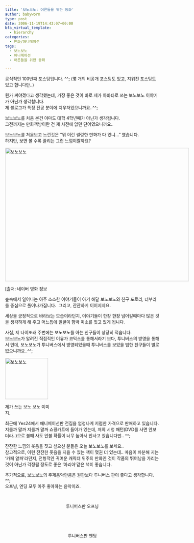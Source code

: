 ```yaml
---
title: '보노보노: 어른들을 위한 동화'
author: babyworm
type: post
date: 2006-11-19T14:43:07+00:00
bfa_virtual_template:
  - hierarchy
categories:
  - 만화/애니메이션
tags:
  - 보노보노
  - 애니메이션
  - 어른들을 위한 동화

---
```

공식적인 100번째 포스팅입니다. ^^; (몇 개의 비공개 포스팅도 있고, 지워진 포스팅도 있고 합니다만..)

뭔가 써야겠다고 생각했는데, 가장 좋은 것이 바로 제가 아바타로 쓰는 보노보노 이야기가 아닌가 생각합니다.<br>
제 블로그가 특정 전공 분야에 치우쳐있으니까요..^^;

보노보노를 처음 본건 아마도 대학 4학년때가 아닌가 생각됩니다.<br>
그전까지는 만화책방이란 건 제 사전에 없던 단어였으니까요..

보노보노를 처음보고 느낀것은 “뭐 이런 썰렁한 만화가 다 있냐…” 였습니다.<br>
하지만, 보면 볼 수록 끌리는 그런 느낌이랄까요?

<div style="width: 610px" class="wp-caption aligncenter">
  <img loading="lazy" decoding="async" alt="보노보노" src="https://i0.wp.com/babyworm.net/wordpress/wp-content/uploads/1/cfile9.uf.167B08564D6A7AB608E127.jpg?resize=600%2C434" width="600" height="434" data-recalc-dims="1" />
  
  <p class="wp-caption-text">
    [출처: 네이버 영화 정보
  </p>
</div>숲속에서 일어나는 아주 소소한 이야기들이 아기 해달 보노보노와 친구 포로리, 너부리를 중심으로 풀어나가집니다.  그리고, 잔잔하게 이어지지요.

세상을 긍정적으로 바라보는 모습이라던지, 이야기들이 한장 한장 넘어갈때마다 많은 것을 생각하게 해 주고 어느틈에 얼굴이 함박 미소를 짓고 있게 됩니다.

사실, 제 나이또래 주변에는 보노보노를 아는 친구들이 상당히 적습니다.<br>
보노보노가 알려진 직접적인 이유가 코믹스를 통해서라기 보다, 투니버스의 방영을 통해서 인데, 보노보노가 투니버스에서 방영되었을때 투니버스를 보았을 법한 친구들이 별로 없으니까요..^^;

<div style="width: 150px" class="wp-caption alignnone">
  <img loading="lazy" decoding="async" alt="보노보노" src="https://i0.wp.com/babyworm.net/wordpress/wp-content/uploads/1/cfile22.uf.124FD9484D6A7AB70DB2D6.jpg?resize=140%2C134" width="140" height="134" data-recalc-dims="1" />
  
  <p class="wp-caption-text">
    제가 쓰는 보노 보노 이미지.
  </p>
</div>

최근에 Yes24에서 애니메이션판 전집을 엄청나게 저렴한 가격으로 판매하고 있습니다. 지를까 말까 지를까 말까 쇼핑카트에 들어가 있는데, 저의 시청 패턴(DVD를 사면 안보더라..)으로 볼때 사도 안볼 확률이 너무 높아서 안사고 있습니다만.. ^^;

잔잔한 느낌의 웃음을 짓고 싶으신 분들은 오늘 보노보노를 보세요..<br>
참고적으로, 이런 잔잔한 웃음을 지을 수 있는 책이 몇권 더 있는데.. 마음이 차분해 지는 ‘카페 알파’라던지, 전형적인 귀여운 캐릭터 위주의 만화인 것이 작품의 뛰어남을 가리는 것이 아닌가 걱정될 정도로 좋은 ‘아리아’같은 책이 좋습니다.

추가적으로, 보노보노의 주제음악만큼은 원판보다 투니버스 판이 좋다고 생각합니다. ^^;<br>
오프닝, 엔딩 모두 아주 좋아하는 음악이죠.

 

<span class="embed-youtube" style="text-align:center; display: block;"></span>

<div style="text-align: center;">
  투니버스판 오프닝
</div>

 <br>
<span class="embed-youtube" style="text-align:center; display: block;"></span>

 

<div style="text-align: center;">
  투니버스판 엔딩
</div>
